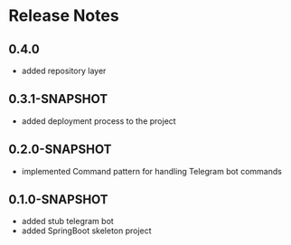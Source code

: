 # Release Notes

## 0.4.0

* added repository layer

## 0.3.1-SNAPSHOT

* added deployment process to the project

## 0.2.0-SNAPSHOT

* implemented Command pattern for handling Telegram bot commands

## 0.1.0-SNAPSHOT

* added stub telegram bot
* added SpringBoot skeleton project
